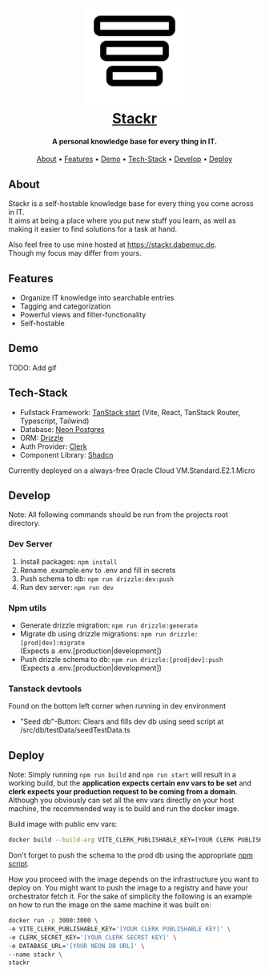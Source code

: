 <h1 align="center">
  <br>
  <a href="https://stackr.dabemuc.de"><img src="https://raw.githubusercontent.com/Dabemuc/stackr/refs/heads/main/public/logo.svg" alt="Stackr" width="200"></a>
  <br>
    <a href="https://stackr.dabemuc.de">Stackr</a>
  <br>
</h1>

<h4 align="center">A personal knowledge base for every thing in IT.</h4>

<p align="center">
  <a href="#about">About</a> •
  <a href="#features">Features</a> •
  <a href="#demo">Demo</a> •
  <a href="#tech-stack">Tech-Stack</a> •
  <a href="#develop">Develop</a> •
  <a href="#deploy">Deploy</a>
</p>

## About

Stackr is a self-hostable knowledge base for every thing you come across in IT. <br />
It aims at being a place where you put new stuff you learn, as well as making it easier to find solutions for a task at hand.

Also feel free to use mine hosted at <https://stackr.dabemuc.de>. <br />
Though my focus may differ from yours.

## Features

- Organize IT knowledge into searchable entries
- Tagging and categorization
- Powerful views and filter-functionality
- Self-hostable

## Demo

TODO: Add gif

## Tech-Stack

- Fullstack Framework: [TanStack start](https://tanstack.com/start/latest) (Vite, React, TanStack Router, Typescript, Tailwind)
- Database: [Neon Postgres](https://neon.com/)
- ORM: [Drizzle](https://orm.drizzle.team/)
- Auth Provider: [Clerk](https://clerk.com/)
- Component Library: [Shadcn](https://ui.shadcn.com/)

Currently deployed on a always-free Oracle Cloud VM.Standard.E2.1.Micro

## Develop

Note: All following commands should be run from the projects root directory.

### Dev Server

1. Install packages: `npm install`
2. Rename .example.env to .env and fill in secrets
3. Push schema to db: `npm run drizzle:dev:push`
4. Run dev server: `npm run dev`

### Npm utils

- Generate drizzle migration: `npm run drizzle:generate`
- Migrate db using drizzle migrations: `npm run drizzle:[prod|dev]:migrate` <br />
  (Expects a .env.\[production|development\])
- Push drizzle schema to db: `npm run drizzle:[prod|dev]:push` <br />
  (Expects a .env.\[production|development\])

### Tanstack devtools

Found on the bottom left corner when running in dev environment

- "Seed db"-Button: Clears and fills dev db using seed script at /src/db/testData/seedTestData.ts

## Deploy

Note: Simply running `npm run build` and `npm run start` will result in a working build, but the **application expects certain env vars to be set** and **clerk expects your production request to be coming from a domain**. Although you obviously can set all the env vars directly on your host machine, the recommended way is to build and run the docker image.

Build image with public env vars:

```sh
docker build --build-arg VITE_CLERK_PUBLISHABLE_KEY=[YOUR CLERK PUBLISHABLE KEY] -t stackr .
```

Don't forget to push the schema to the prod db using the appropriate [npm script](#npm-utils).

How you proceed with the image depends on the infrastructure you want to deploy on. You might want to push the image to a registry and have your orchestrator fetch it. For the sake of simplicity the following is an example on how to run the image on the same machine it was built on:

```sh
docker run -p 3000:3000 \
-e VITE_CLERK_PUBLISHABLE_KEY='[YOUR CLERK PUBLISHABLE KEY]' \
-e CLERK_SECRET_KEY='[YOUR CLERK SECRET KEY]' \
-e DATABASE_URL='[YOUR NEON DB URL]' \
--name stackr \
stackr
```
